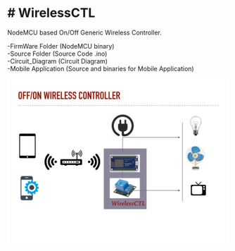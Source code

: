<h1> # WirelessCTL</h1>

NodeMCU based On/Off Generic Wireless Controller.

-FirmWare Folder (NodeMCU binary) <br>
-Source Folder   (Source Code .ino) <br>
-Circuit_Diagram  (Circuit Diagram) <br>
-Mobile Application (Source and binaries for Mobile Application) <br>


![alt text](screenshots/Off-On_Wireless_Controller_Arch.jpeg "High Level architecture")
